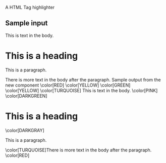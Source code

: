 A HTML Tag highlighter

<h2>Sample input</h2>
<html>
<head>
<title>HTML highlight test page</title>
</head>
<body>
This is text in the body.
<br>
<h1>This is a heading</h1>
<p>This is a paragraph.</p>
There is more text in the body after the paragraph. </body>
</html>
Sample output from the new component
\color[RED]<html>
\color[YELLOW]<head>
\color[GREEN]<title>HTML highlight test page</title> \color[YELLOW]</head>
\color[TURQUOISE]<body>
This is text in the body.
\color[PINK]<br>
\color[DARKGREEN]<h1>This is a heading</h1>
\color[DARKGRAY]<p>This is a paragraph.</p>
\color[TURQUOISE]There is more text in the body after the paragraph. </body>
\color[RED]</html>